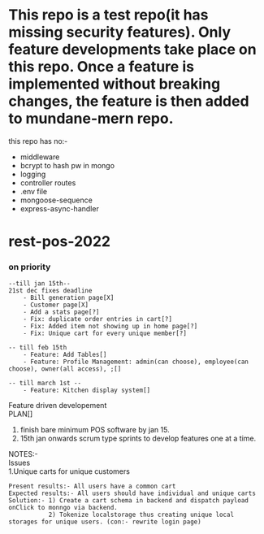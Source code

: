 # This repo is a test repo(it has missing security features). Only feature developments take place on this repo. Once a feature is implemented without breaking changes, the feature is then added to mundane-mern repo.  
this repo has no:-  
 - middleware
 - bcrypt to hash pw in mongo
 - logging
 - controller routes
 - .env file
 - mongoose-sequence
 - express-async-handler  
 
# rest-pos-2022

### on priority
    --till jan 15th--  
    21st dec fixes deadline 
        - Bill generation page[X]  
        - Customer page[X]  
        - Add a stats page[?]  
        - Fix: duplicate order entries in cart[?]  
        - Fix: Added item not showing up in home page[?]  
        - Fix: Unique cart for every unique member[?]  
 
```
-- till feb 15th  
    - Feature: Add Tables[]  
    - Feature: Profile Management: admin(can choose), employee(can choose), owner(all access), ;[]  
```
```
-- till march 1st --  
    - Feature: Kitchen display system[]  
```

Feature driven developement  
PLAN[]  
1. finish bare minimum POS software by jan 15.   
2. 15th jan onwards scrum type sprints to develop features one at a time.  

NOTES:-   
Issues  
1.Unique carts for unique customers  
```
Present results:- All users have a common cart  
Expected results:- All users should have individual and unique carts  
Solution:- 1) Create a cart schema in backend and dispatch payload onClick to monngo via backend.  
           2) Tokenize localstorage thus creating unique local storages for unique users. (con:- rewrite login page)

```


